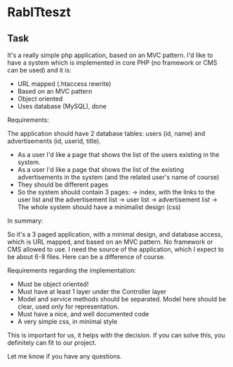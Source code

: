 # RabITteszt

## Task
It's a really simple php application, based on an MVC pattern. I'd like to
have a system which is implemented in core PHP (no framework or CMS can be
used) and it is:

- URL mapped (.htaccess rewrite)
- Based on an MVC pattern
- Object oriented
- Uses database (MySQL), done

Requirements:

The application should have 2 database tables: users (id, name) and
advertisements (id, userid, title).
* As a user I'd like a page that shows the list of the users existing in
  the system.
* As a user I'd like a page that shows the list of the existing
  advertisements in the system (and the related user's name of course)
* They should be different pages
* So the system should contain 3 pages:
  -> index, with the links to the user list and the advertisement list
  -> user list
  -> advertisement list
  -> The whole system should have a minimalist design (css)

In summary:

So it's a 3 paged application, with a minimal design, and database access,
which is URL mapped, and based on an MVC pattern. No framework or CMS
allowed to use.
I need the source of the application, which I expect to be about 6-8 files.
Here can be a difference of course.

Requirements regarding the implementation:
- Must be object oriented!
- Must have at least 1 layer under the Controller layer
- Model and service methods should be separated. Model here should be
  clear, used only for representation.
- Must have a nice, and well documented code
- A very simple css, in minimal style

This is important for us, it helps with the decision. If you can solve
this, you definitely can fit to our project.

Let me know if you have any questions.

